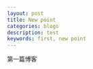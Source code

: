 ```yaml
---
layout: post
title: New point
categories: blogs
description: test
keywords: first, new point
---
```


第一篇博客